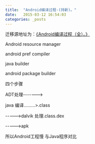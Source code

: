 ```yaml
---
title:  "Android编译过程-(持新)。"
date:   2015-03-12 16:54:03
categories: _posts
---
```


迁移源地址为：<a href="http://bgwan.blog.163.com/blog/static/23930101620152124543524/">《Android编译过程（全）。》</a>



Android resource manager

android pref compiler

java builder

android package builder

 

四个步骤

ADT处理------->

java 编译.........>.class

----->dalvik 处理.class.dex

----->apk

 

所以Android工程慢 与Java程序对比
